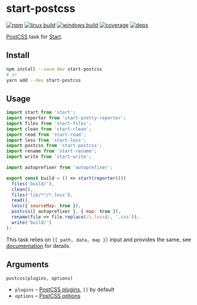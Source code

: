 # start-postcss

[![npm](https://img.shields.io/npm/v/start-postcss.svg?style=flat-square)](https://www.npmjs.com/package/start-postcss)
[![linux build](https://img.shields.io/travis/start-runner/postcss/master.svg?label=linux&style=flat-square)](https://travis-ci.org/start-runner/postcss)
[![windows build](https://img.shields.io/appveyor/ci/start-runner/postcss/master.svg?label=windows&style=flat-square)](https://ci.appveyor.com/project/start-runner/postcss)
[![coverage](https://img.shields.io/codecov/c/github/start-runner/postcss/master.svg?style=flat-square)](https://codecov.io/github/start-runner/postcss)
[![deps](https://img.shields.io/gemnasium/start-runner/postcss.svg?style=flat-square)](https://gemnasium.com/start-runner/postcss)

[PostCSS](http://postcss.org/) task for [Start](https://github.com/start-runner/start).

## Install

```sh
npm install --save-dev start-postcss
# or
yarn add --dev start-postcss
```

## Usage

```js
import start from 'start';
import reporter from 'start-pretty-reporter';
import files from 'start-files';
import clean from 'start-clean';
import read from 'start-read';
import less from 'start-less';
import postcss from 'start-postcss';
import rename from 'start-rename';
import write from 'start-write';

import autoprefixer from 'autoprefixer';

export const build = () => start(reporter())(
  files('build/'),
  clean(),
  files('lib/**/*.less'),
  read(),
  less({ sourceMap: true }),
  postcss([ autoprefixer ], { map: true }),
  rename(file => file.replace(/\.less$/, '.css')),
  write('build/')
);
```

This task relies on `[{ path, data, map }]` input and provides the same, see [documentation](https://github.com/start-runner/start#readme) for details.

## Arguments

`postcss(plugins, options)`

* `plugins` – [PostCSS plugins](https://github.com/postcss/postcss#plugins), `[]` by default
* `options` – [PostCSS options](https://github.com/postcss/postcss#options)
